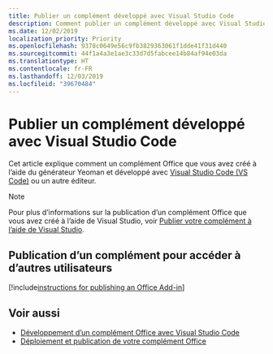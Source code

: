 ```yaml
---
title: Publier un complément développé avec Visual Studio Code
description: Comment publier un complément développé avec Visual Studio Code
ms.date: 12/02/2019
localization_priority: Priority
ms.openlocfilehash: 9378c0649e56c9fb3829363061f1dde41f31d440
ms.sourcegitcommit: 44f1a4a3e1ae3c33d7d5fabcee14b84af94e03da
ms.translationtype: HT
ms.contentlocale: fr-FR
ms.lasthandoff: 12/03/2019
ms.locfileid: "39670484"
---
```

# <a name="publish-an-add-in-developed-with-visual-studio-code"></a>Publier un complément développé avec Visual Studio Code

Cet article explique comment un complément Office que vous avez créé à l’aide du générateur Yeoman et développé avec [Visual Studio Code (VS Code)](https://code.visualstudio.com) ou un autre éditeur.

> [!NOTE]
> Pour plus d’informations sur la publication d’un complément Office que vous avez créé à l’aide de Visual Studio, voir [Publier votre complément à l’aide de Visual Studio](package-your-add-in-using-visual-studio.md).

## <a name="publishing-an-add-in-for-other-users-to-access"></a>Publication d’un complément pour accéder à d’autres utilisateurs

[!include[instructions for publishing an Office Add-in](../includes/publish-add-in.md)]

## <a name="see-also"></a>Voir aussi

- [Développement d’un complément Office avec Visual Studio Code](../develop/develop-add-ins-vscode.md)
- [Déploiement et publication de votre complément Office](../publish/publish.md)